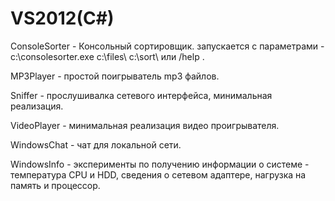 # VS2012(C#)

ConsoleSorter - Консольный сортировщик. запускается с параметрами - с:\consolesorter.exe c:\files\ c:\sort\ или /help .

MP3Player - простой поигрыватель mp3 файлов.

Sniffer - прослушивалка сетевого интерфейса, минимальная реализация.

VideoPlayer - минимальная реализация видео проигрывателя.

WindowsChat - чат для локальной сети.

WindowsInfo - эксперименты по получению информации о системе - температура CPU и HDD, сведения о сетевом адаптере,
нагрузка на память и процессор.

